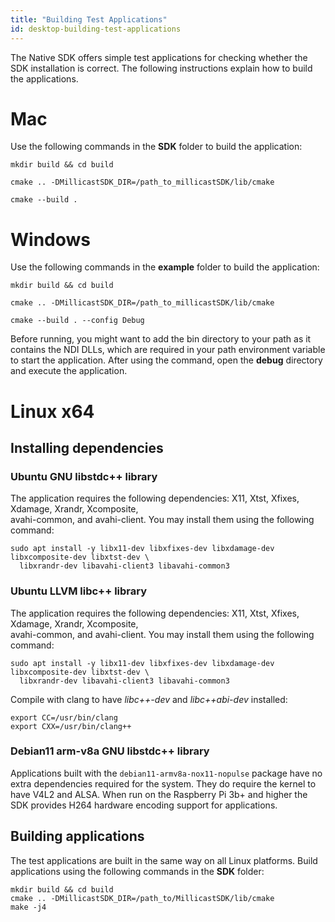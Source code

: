 ```yaml
---
title: "Building Test Applications"
id: desktop-building-test-applications
---
```

The Native SDK offers simple test applications for checking whether the SDK installation is correct. The following instructions explain how to build the applications.

# Mac

Use the following commands in the **SDK** folder to build the application:

```shell
mkdir build && cd build

cmake .. -DMillicastSDK_DIR=/path_to_millicastSDK/lib/cmake

cmake --build .
```

# Windows

Use the following commands in the **example** folder to build the application:

```shell
mkdir build && cd build

cmake .. -DMillicastSDK_DIR=/path_to_millicastSDK/lib/cmake

cmake --build . --config Debug
```

Before running, you might want to add the bin directory to your path as it contains the NDI DLLs, which are required in your path environment variable to start the application. After using the command, open the **debug** directory and execute the application.

# Linux x64

## Installing dependencies

### Ubuntu GNU libstdc++ library

The application requires the following dependencies: X11, Xtst, Xfixes, Xdamage, Xrandr, Xcomposite,  
avahi-common, and avahi-client. You may install them using the following command:

```shell
sudo apt install -y libx11-dev libxfixes-dev libxdamage-dev libxcomposite-dev libxtst-dev \
  libxrandr-dev libavahi-client3 libavahi-common3
```

### Ubuntu LLVM libc++ library

The application requires the following dependencies: X11, Xtst, Xfixes, Xdamage, Xrandr, Xcomposite,  
avahi-common, and avahi-client. You may install them using the following command:

```shell
sudo apt install -y libx11-dev libxfixes-dev libxdamage-dev libxcomposite-dev libxtst-dev \
  libxrandr-dev libavahi-client3 libavahi-common3
```

Compile with clang to have _libc++-dev_ and _libc++abi-dev_ installed:

```shell
export CC=/usr/bin/clang
export CXX=/usr/bin/clang++
```

### Debian11 arm-v8a GNU libstdc++ library

Applications built with the `debian11-armv8a-nox11-nopulse` package have no extra dependencies required for the system. They do require the kernel to have V4L2 and ALSA. When run on the Raspberry Pi 3b+ and higher the SDK provides H264 hardware encoding support for applications.

## Building applications

The test applications are built in the same way on all Linux platforms. Build applications using the following commands in the **SDK** folder:

```shell
mkdir build && cd build
cmake .. -DMillicastSDK_DIR=/path_to/MillicastSDK/lib/cmake
make -j4
```

